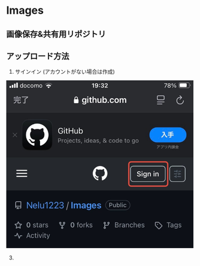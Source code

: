 # Images  
画像保存&共有用リポジトリ
---
## アップロード方法  
1. サインイン (アカウントがない場合は作成)
<img src="先輩の不確定性恋愛論/Sample/HowtoUpload/IMG_8141.jpeg" width="500">

3. 
